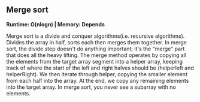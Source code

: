 <h2>Merge sort</h2>
<p><b> Runtime: O(nlogn) | Memory: Depends </b></p> 
<p>Merge sort is a divide and conquer algorithms(i.e. recursive algorithms). Divides the array in half, sorts each then merges them together. In merge sort, the divide step doesn't do anything important; it's the "merge" part that does all the heavy lifting. The merge method operates by copying all the elements from the target array segment into a helper array, keeping track of where the start of the left and right halves should be (helperleft and helperRight). We then iterate through helper, copying the smaller element from each half into the array. At the end, we copy any remaining elements into the target array. In merge sort, you never see a subarray with no elements.</p>
